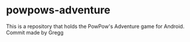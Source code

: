 # powpows-adventure
This is a repository that holds the PowPow's Adventure game for Android.
Commit made by Gregg

